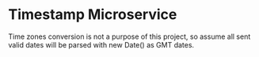 # Timestamp Microservice

Time zones conversion is not a purpose of this project, so assume all sent valid dates will be parsed with new Date() as GMT dates.